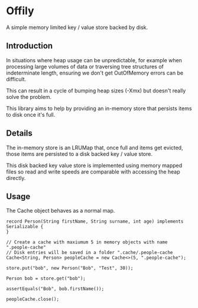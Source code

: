 # Offily

A simple memory limited key / value store backed by disk.

## Introduction

In situations where heap usage can be unpredictable, for example when processing large volumes of data or traversing
tree structures
of indeterminate length, ensuring we don't get OutOfMemory errors can be difficult.

This can result in a cycle of bumping heap sizes (-Xmx) but doesn't really solve the problem.

This library aims to help by providing an in-memory store that persists items to disk once it's full.

## Details

The in-memory store is an LRUMap that, once full and items get evicted, those items are persisted to a
disk backed key / value store.

This disk backed key value store is implemented using memory mapped files so read and write speeds are comparable with
accessing the heap directly.

## Usage

The Cache object behaves as a normal map.

```
record Person(String firstName, String surname, int age) implements Serializable {
}

// Create a cache with maxiumum 5 in memory objects with name ".people-cache"
// Disk entries will be saved in a folder ".cache/.people-cache
Cache<String, Person> peopleCache = new Cache<>(5, ".people-cache");

store.put("bob", new Person("Bob", "Test", 30));

Person bob = store.get("bob");

assertEquals("Bob", bob.firstName());

peopleCache.close();
```
